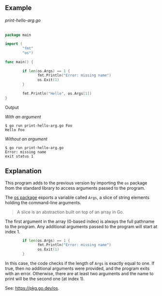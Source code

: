 ## Example
###### print-hello-arg.go
```go
package main  
  
import (  
        "fmt"  
        "os")  
  
func main() {  
  
        if len(os.Args) == 1 {  
               fmt.Println("Error: missing name")  
               os.Exit(1)  
        }
  
        fmt.Println("Hello", os.Args[1])  
}
```

Output

*With an argument*

```
$ go run print-hello-arg.go Foo
Hello Foo
```

*Without an argument*

```
$ go run print-hello-arg.go
Error: missing name
exit status 1
```

## Explanation

This program adds to the previous version by importing the `os` package from the standard library to access arguments passed to the program.

The [os package](https://pkg.go.dev/os#pkg-variables) exports a variable called `Args`, a slice of string elements holding the command-line arguments.

> A slice is an abstraction built on top of an array in Go.

The first argument in the array (0-based index) is always the full pathname to the program. Any additional arguments passed to the program will start at index 1.

```go
		if len(os.Args) == 1 {  
               fmt.Println("Error: missing name")  
               os.Exit(1)  
        }
```

In this case, the code checks if the length of `Args` is exactly equal to one. If true, then no additional arguments were provided,  and the program exits with an error. Otherwise, there are at least two arguments and the name to print will be the second one (at index 1).

See: https://pkg.go.dev/os.